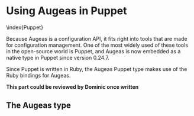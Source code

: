 # Using Augeas in Puppet

\index{Puppet}

Because Augeas is a configuration API, it fits right into tools that are made for configuration management. One of the most widely used of these tools in the open-source world is Puppet, and Augeas is now embedded as a native type in Puppet since version 0.24.7.

Since Puppet is written in Ruby, the Augeas Puppet type makes use of the Ruby bindings for Augeas.


__This part could be reviewed by Dominic once written__


## The Augeas type





